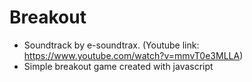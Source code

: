 # Breakout
- Soundtrack by e-soundtrax. (Youtube link: https://www.youtube.com/watch?v=mmvT0e3MLLA)
- Simple breakout game created with javascript
